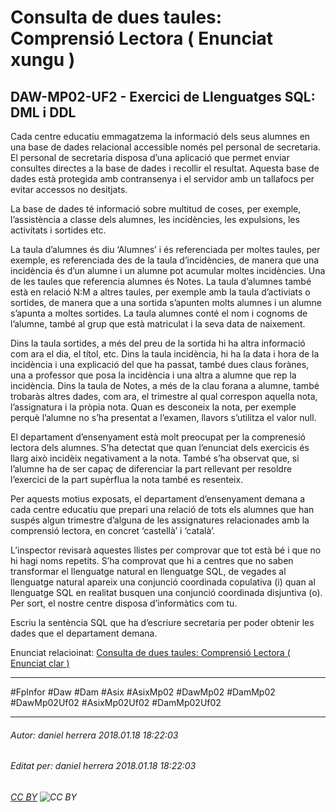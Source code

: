 # Consulta de dues taules: Comprensió Lectora  ( Enunciat xungu )
## DAW-MP02-UF2 - Exercici de Llenguatges SQL: DML i DDL
Cada centre educatiu emmagatzema la informació dels seus alumnes en una base de dades relacional accessible només pel personal de secretaria. El personal de secretaria disposa d’una aplicació que permet enviar consultes directes a la base de dades i recollir el resultat. Aquesta base de dades està protegida amb contransenya i el servidor amb un tallafocs per evitar accessos no desitjats.

La base de dades té informació sobre multitud de coses, per exemple, l’assistència a classe dels alumnes, les incidències, les expulsions, les activitats i sortides etc.

La taula d’alumnes és diu ‘Alumnes’ i és referenciada per moltes taules, per exemple, es referenciada des de la taula d’incidències, de manera que una incidència és d’un alumne i un alumne pot acumular moltes incidències. Una de les taules que referencia alumnes és Notes. La taula d’alumnes també està en relació N:M a altres taules, per exemple amb la taula d’activiats o sortides, de manera que a una sortida s’apunten molts alumnes i un alumne s’apunta a moltes sortides. La taula alumnes conté el nom i cognoms de l’alumne, també al grup que està matriculat i la seva data de naixement.

Dins la taula sortides, a més del preu de la sortida hi ha altra informació com ara el dia, el títol, etc. Dins la taula incidència, hi ha la data i hora de la incidència i una explicació del que ha passat, també dues claus forànes, una a professor que posa la incidència i una altra a alumne que rep la incidència. Dins la taula de Notes, a més de la clau forana a alumne, també trobaràs altres dades, com ara, el trimestre al qual correspon aquella nota, l’assignatura i la pròpia nota. Quan es desconeix la nota, per exemple perquè l’alumne no s’ha presentat a l’examen, llavors s’utilitza el valor null.

El departament d’ensenyament està molt preocupat per la comprenesió lectora dels alumnes. S’ha detectat que quan l’enunciat dels exercicis és llarg això incidèix negativament a la nota. També s’ha observat que, si l’alumne ha de ser capaç de diferenciar la part rellevant per resoldre l’exercici de la part supèrflua la nota també es resenteix.

Per aquests motius exposats, el departament d’ensenyament demana a cada centre educatiu que prepari una relació de tots els alumnes que han suspés algun trimestre d’alguna de les assignatures relacionades amb la comprensió lectora, en concret ‘castellà’ i ‘català’.

L’inspector revisarà aquestes llistes per comprovar que tot està bé i que no hi hagi noms repetits. S’ha comprovat que hi a centres que no saben transformar el llenguatge natural en llenguatge SQL, de vegades al llenguatge natural apareix una conjunció coordinada copulativa (i) quan al llenguatge SQL en realitat busquen una conjunció coordinada disjuntiva (o). Per sort, el nostre centre disposa d’informàtics com tu.

Escriu la sentència SQL que ha d’escriure secretaria per poder obtenir les dades que el departament demana.


Enunciat relacioinat: [Consulta de dues taules: Comprensió Lectora  ( Enunciat clar )](/DAW/DAW-MP02/DAW-MP02-UF2/consulta-de-dues-taules-comprensio-lectora-enunciat-clar/readme.md)

---

#FpInfor #Daw #Dam #Asix #AsixMp02 #DawMp02 #DamMp02 #DawMp02Uf02 #AsixMp02Uf02 #DamMp02Uf02

---

###### Autor: daniel herrera 2018.01.18 18:22:03
###### Editat per: daniel herrera 2018.01.18 18:22:03
###### [CC BY](https://creativecommons.org/licenses/by/4.0/) ![CC BY](https://licensebuttons.net/l/by/3.0/80x15.png)
